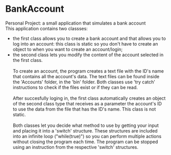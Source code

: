 # BankAccount
Personal Project: a small application that simulates a bank account
<br>This application contains two classses:
- the first class allows you to create a bank account and that allows you to log into an account: this class is static so you don't have to create an object to when you want to create an account/login;
- the second class lets you modify the content of the account selected in the first class.
<br><br>To create an account, the program creates a text file with the ID's name that contains all the account's data. The text files can be found inside the 'Accounts' folder, in the 'bin' folder. Both classes use 'try catch' instructions to check if the files exist or if they can be read.
<br><br>After succesfully loging in, the first class automatically creates an object of the second class type that receives as a parameter the account's ID to use the data from the file that has the ID's name. This class is not static.
<br><br>Both classes let you decide what method to use by getting your input and placing it into a 'switch' structure. These structures are included into an infinite loop ("while(true)") so you can perform multiple actions without closing the program each time. The program can be stopped using an instruction from the respective 'switch' structures.
